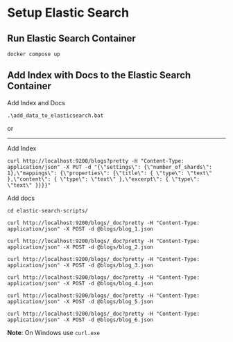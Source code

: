 # Setup Elastic Search
## Run Elastic Search Container
```
docker compose up
```

## Add Index with Docs to the Elastic Search Container
Add Index and Docs
```
.\add_data_to_elasticsearch.bat
```

or

---

Add Index

```
curl http://localhost:9200/blogs?pretty -H "Content-Type: application/json" -X PUT -d "{\"settings\": {\"number_of_shards\": 1},\"mappings\": {\"properties\": {\"title\": { \"type\": \"text\" },\"content\": { \"type\": \"text\" },\"excerpt\": { \"type\": \"text\" }}}}"
```

Add docs
```
cd elastic-search-scripts/
```

```
curl http://localhost:9200/blogs/_doc?pretty -H "Content-Type: application/json" -X POST -d @blogs/blog_1.json

curl http://localhost:9200/blogs/_doc?pretty -H "Content-Type: application/json" -X POST -d @blogs/blog_2.json

curl http://localhost:9200/blogs/_doc?pretty -H "Content-Type: application/json" -X POST -d @blogs/blog_3.json

curl http://localhost:9200/blogs/_doc?pretty -H "Content-Type: application/json" -X POST -d @blogs/blog_4.json

curl http://localhost:9200/blogs/_doc?pretty -H "Content-Type: application/json" -X POST -d @blogs/blog_5.json

curl http://localhost:9200/blogs/_doc?pretty -H "Content-Type: application/json" -X POST -d @blogs/blog_6.json
```

**Note**: On Windows use `curl.exe`

